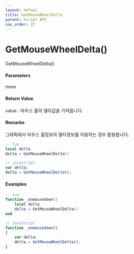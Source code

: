 ```yaml
---
layout: defaul
title: GetMouseWheelDelta
parent: Script API
nav_order: 37
---
```

# GetMouseWheelDelta\(\)

GetMouseWheelDelta\(\)

#### Parameters

none

#### Return Value

value : 마우스 휠의 델타값을 가져옵니다.

#### Remarks

그래픽에서 마우스 휠정보의 델타정보를 이용하는 경우 활용합니다.

```lua
-- lua
local delta
delta = GetMouseWheelDelta()
```

```js
// javascript
var delta;
delta = GetMouseWheelDelta();
```

#### 

#### Examples

```lua
-- lua
function _onmousedown()
    local delta
    delta = GetMouseWheelDelta()
end
```

```js
// JavaScript
function _onmousedown()
{    
    var delta;
    delta = GetMouseWheelDelta();
}
```



